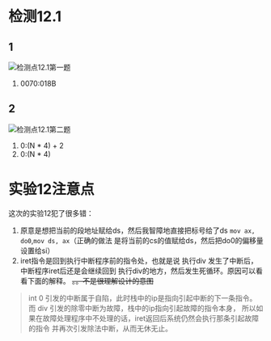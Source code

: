 # 检测12.1
## 1
![检测点12.1第一题](https://blog-1252749790.cos.ap-shanghai.myqcloud.com/assemble/jiancedian12.1.2.png)

1. 0070:018B

## 2 
![检测点12.1第二题](https://blog-1252749790.cos.ap-shanghai.myqcloud.com/assemble/jiancedian12.1.2.png)

1. 0:(N * 4) + 2
2. 0:(N * 4)

# 实验12注意点
这次的实验12犯了很多错：

1. 原意是想把当前的段地址赋给ds，然后我智障地直接把标号给了ds `mov ax, do0`,`mov ds, ax`（正确的做法 是将当前的cs的值赋给ds，然后把do0的偏移量设置给si）
2. iret指令是回到执行中断程序前的指令处，也就是说 执行div 发生了中断后，中断程序iret后还是会继续回到 执行div的地方，然后发生死循环。原因可以看看下面的解释。 ~~。。不是很理解设计的意图~~ 

> int 0 引发的中断属于自陷，此时栈中的ip是指向引起中断的下一条指令。 
而 div 引发的除零中断为故障，栈中的ip指向引起故障的指令本身， 
所以如果在故障处理程序中不处理的话，iret返回后系统仍然会执行那条引起故障的指令 
并再次引发除法中断，从而无休无止。